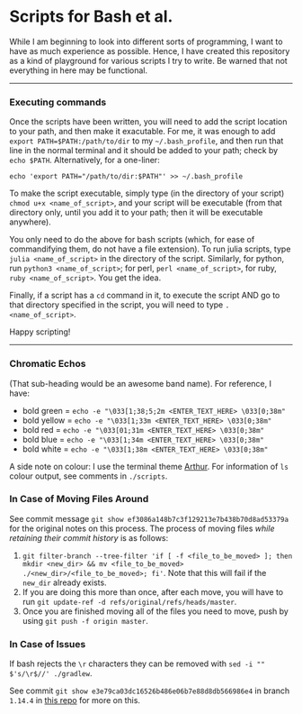 # Scripts for Bash et al.

While I am beginning to look into different sorts of programming, I want to have as much experience as possible.  Hence, I have created this repository as a kind of playground for various scripts I try to write.  Be warned that not everything in here may be functional.

---

### Executing commands

Once the scripts have been written, you will need to add the script location to your path, and then make it exacutable.  For me, it was enough to add `export PATH=$PATH:/path/to/dir` to my `~/.bash_profile`, and then run that line in the normal terminal and it should be added to your path; check by `echo $PATH`.  Alternatively, for a one-liner:
```
echo 'export PATH="/path/to/dir:$PATH"' >> ~/.bash_profile
```
To make the script executable, simply type (in the directory of your script) `chmod u+x <name_of_script>`, and your script will be executable (from that directory only, until you add it to your path; then it will be executable anywhere).

You only need to do the above for bash scripts (which, for ease of commandifying them, do not have a file extension).  To run julia scripts, type `julia <name_of_script>` in the directory of the script.  Similarly, for python, run `python3 <name_of_script>`; for perl, `perl <name_of_script>`, for ruby, `ruby <name_of_script>`.  You get the idea.

Finally, if a script has a `cd` command in it, to execute the script AND go to that directory specified in the script, you will need to type `. <name_of_script>`.

Happy scripting!

---

### Chromatic Echos

(That sub-heading would be an awesome band name).  For reference, I have:
* bold green = `echo -e "\033[1;38;5;2m <ENTER_TEXT_HERE> \033[0;38m"`
* bold yellow = `echo -e "\033[1;33m <ENTER_TEXT_HERE> \033[0;38m"`
* bold red = `echo -e "\033[01;31m <ENTER_TEXT_HERE> \033[0;38m"`
* bold blue = `echo -e "\033[1;34m <ENTER_TEXT_HERE> \033[0;38m"`
* bold white = `echo -e "\033[1;38m <ENTER_TEXT_HERE> \033[0;38m"`

A side note on colour: I use the terminal theme [Arthur](https://github.com/lysyi3m/macos-terminal-themes).  For information of `ls` colour output, see comments in `./scripts`.

### In Case of Moving Files Around

See commit message `git show ef3086a148b7c3f129213e7b438b70d8ad53379a` for the original notes on this process.  The process of moving files *while retaining their commit history* is as follows:
1. `git filter-branch --tree-filter 'if [ -f <file_to_be_moved> ]; then mkdir <new_dir> && mv <file_to_be_moved> ./<new_dir>/<file_to_be_moved>; fi'`.  Note that this will fail if the `new_dir` already exists.
2. If you are doing this more than once, after each move, you will have to run `git update-ref -d refs/original/refs/heads/master`.
3. Once you are finished moving all of the files you need to move, push by using `git push -f origin master`.

### In Case of Issues

If bash rejects the `\r` characters they can be removed with `sed -i "" $'s/\r$//' ./gradlew`.

See commit `git show e3e79ca03dc16526b486e06b7e88d8db566986e4` in branch `1.14.4` in [this repo](https://github.com/Explosive-Crayons/Electrum) for more on this.
